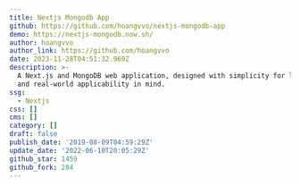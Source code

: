 ```yaml
---
title: Nextjs Mongodb App
github: https://github.com/hoangvvo/nextjs-mongodb-app
demo: https://nextjs-mongodb.now.sh/
author: hoangvvo
author_link: https://github.com/hoangvvo
date: 2023-11-28T04:51:32.969Z
description: >-
  A Next.js and MongoDB web application, designed with simplicity for learning
  and real-world applicability in mind.
ssg:
  - Nextjs
css: []
cms: []
category: []
draft: false
publish_date: '2019-08-09T04:59:29Z'
update_date: '2022-06-10T20:05:29Z'
github_star: 1459
github_fork: 284
---
```

